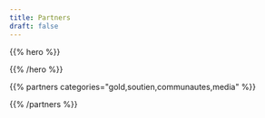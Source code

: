 ```yaml
---
title: Partners
draft: false
---
```


{{% hero %}}


{{% /hero %}}


<!-- Parteners list -->

{{% partners categories="gold,soutien,communautes,media" %}}

{{% /partners %}}
